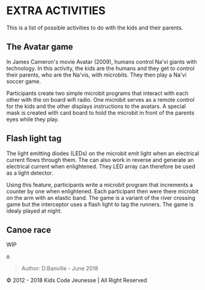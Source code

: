 

# EXTRA ACTIVITIES

This is a list of possible activities to do with the kids and their parents.

## The Avatar game

In James Cameron's movie Avatar (2009), humans control Na'vi giants with technology. In this activity, the kids are the humans and they get to control their parents, who are the Na'vis, with microbits. They then play a Na'vi soccer game.

Participants create two simple microbit programs that interact with each other with the on board wifi radio. One microbit serves as a remote control for the kids and the other displays instructions to the avatars. A special mask is created with card board to hold the microbit in front of the parents eyes while they play.

## Flash light tag

The light emitting diodes (LEDs) on the microbit emit light when an electrical current flows through them. The can also work in reverse and generate an electrical current when enlightened. They LED array can therefore be used as a light detector. 

Using this feature, participants write a microbit program that increments a counter by one when enlightened. Each participant then were there microbit on the arm with an elastic band. The game is a variant of the river crossing game but the interceptor uses a flash light to tag the runners. The game is idealy played at night.

## Canoe race

WIP

o
> Author: D.Banville - June 2018

© 2012 - 2018 Kids Code Jeunesse | All Right Reserved



